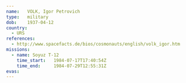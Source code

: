 ```yaml
---
name:	VOLK, Igor Petrovich 
type:	military
dob:	1937-04-12
country:
  - URS
references:
  - http://www.spacefacts.de/bios/cosmonauts/english/volk_igor.htm
missions:
  - name: Soyuz T-12
    time_start:   1984-07-17T17:40:54Z
    time_end:     1984-07-29T12:55:31Z
evas:
---
```


